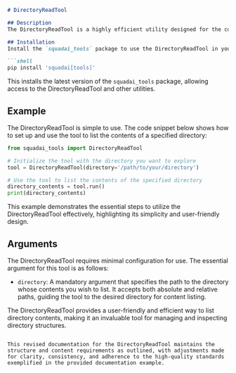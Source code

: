 ```markdown
# DirectoryReadTool

## Description
The DirectoryReadTool is a highly efficient utility designed for the comprehensive listing of directory contents. It recursively navigates through the specified directory, providing users with a detailed enumeration of all files, including those nested within subdirectories. This tool is indispensable for tasks requiring a thorough inventory of directory structures or for validating the organization of files within directories.

## Installation
Install the `squadai_tools` package to use the DirectoryReadTool in your project. If you haven't added this package to your environment, you can easily install it with pip using the following command:

```shell
pip install 'squadai[tools]'
```

This installs the latest version of the `squadai_tools` package, allowing access to the DirectoryReadTool and other utilities.

## Example
The DirectoryReadTool is simple to use. The code snippet below shows how to set up and use the tool to list the contents of a specified directory:

```python
from squadai_tools import DirectoryReadTool

# Initialize the tool with the directory you want to explore
tool = DirectoryReadTool(directory='/path/to/your/directory')

# Use the tool to list the contents of the specified directory
directory_contents = tool.run()
print(directory_contents)
```

This example demonstrates the essential steps to utilize the DirectoryReadTool effectively, highlighting its simplicity and user-friendly design.

## Arguments
The DirectoryReadTool requires minimal configuration for use. The essential argument for this tool is as follows:

- `directory`: A mandatory argument that specifies the path to the directory whose contents you wish to list. It accepts both absolute and relative paths, guiding the tool to the desired directory for content listing.

The DirectoryReadTool provides a user-friendly and efficient way to list directory contents, making it an invaluable tool for managing and inspecting directory structures.
```

This revised documentation for the DirectoryReadTool maintains the structure and content requirements as outlined, with adjustments made for clarity, consistency, and adherence to the high-quality standards exemplified in the provided documentation example.

